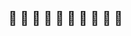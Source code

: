 ## :construction: :construction: :construction: :construction: :construction: :construction: :construction: :construction: :construction: :construction: 

